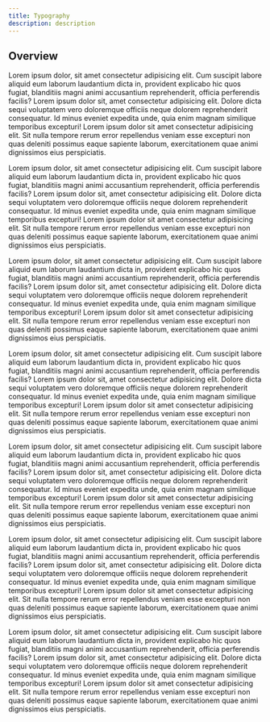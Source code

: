 ```yaml
---
title: Typography
description: description
---
```


## Overview

Lorem ipsum dolor, sit amet consectetur adipisicing elit. Cum suscipit
labore aliquid eum laborum laudantium dicta in, provident explicabo hic
quos fugiat, blanditiis magni animi accusantium reprehenderit, officia
perferendis facilis? Lorem ipsum dolor sit, amet consectetur adipisicing
elit. Dolore dicta sequi voluptatem vero doloremque officiis neque
dolorem reprehenderit consequatur. Id minus eveniet expedita unde, quia
enim magnam similique temporibus excepturi! Lorem ipsum dolor sit amet
consectetur adipisicing elit. Sit nulla tempore rerum error repellendus
veniam esse excepturi non quas deleniti possimus eaque sapiente laborum,
exercitationem quae animi dignissimos eius perspiciatis.

Lorem ipsum dolor, sit amet consectetur adipisicing elit. Cum suscipit
labore aliquid eum laborum laudantium dicta in, provident explicabo hic
quos fugiat, blanditiis magni animi accusantium reprehenderit, officia
perferendis facilis? Lorem ipsum dolor sit, amet consectetur adipisicing
elit. Dolore dicta sequi voluptatem vero doloremque officiis neque
dolorem reprehenderit consequatur. Id minus eveniet expedita unde, quia
enim magnam similique temporibus excepturi! Lorem ipsum dolor sit amet
consectetur adipisicing elit. Sit nulla tempore rerum error repellendus
veniam esse excepturi non quas deleniti possimus eaque sapiente laborum,
exercitationem quae animi dignissimos eius perspiciatis.

Lorem ipsum dolor, sit amet consectetur adipisicing elit. Cum suscipit
labore aliquid eum laborum laudantium dicta in, provident explicabo hic
quos fugiat, blanditiis magni animi accusantium reprehenderit, officia
perferendis facilis? Lorem ipsum dolor sit, amet consectetur adipisicing
elit. Dolore dicta sequi voluptatem vero doloremque officiis neque
dolorem reprehenderit consequatur. Id minus eveniet expedita unde, quia
enim magnam similique temporibus excepturi! Lorem ipsum dolor sit amet
consectetur adipisicing elit. Sit nulla tempore rerum error repellendus
veniam esse excepturi non quas deleniti possimus eaque sapiente laborum,
exercitationem quae animi dignissimos eius perspiciatis.

Lorem ipsum dolor, sit amet consectetur adipisicing elit. Cum suscipit
labore aliquid eum laborum laudantium dicta in, provident explicabo hic
quos fugiat, blanditiis magni animi accusantium reprehenderit, officia
perferendis facilis? Lorem ipsum dolor sit, amet consectetur adipisicing
elit. Dolore dicta sequi voluptatem vero doloremque officiis neque
dolorem reprehenderit consequatur. Id minus eveniet expedita unde, quia
enim magnam similique temporibus excepturi! Lorem ipsum dolor sit amet
consectetur adipisicing elit. Sit nulla tempore rerum error repellendus
veniam esse excepturi non quas deleniti possimus eaque sapiente laborum,
exercitationem quae animi dignissimos eius perspiciatis.

Lorem ipsum dolor, sit amet consectetur adipisicing elit. Cum suscipit
labore aliquid eum laborum laudantium dicta in, provident explicabo hic
quos fugiat, blanditiis magni animi accusantium reprehenderit, officia
perferendis facilis? Lorem ipsum dolor sit, amet consectetur adipisicing
elit. Dolore dicta sequi voluptatem vero doloremque officiis neque
dolorem reprehenderit consequatur. Id minus eveniet expedita unde, quia
enim magnam similique temporibus excepturi! Lorem ipsum dolor sit amet
consectetur adipisicing elit. Sit nulla tempore rerum error repellendus
veniam esse excepturi non quas deleniti possimus eaque sapiente laborum,
exercitationem quae animi dignissimos eius perspiciatis.

Lorem ipsum dolor, sit amet consectetur adipisicing elit. Cum suscipit
labore aliquid eum laborum laudantium dicta in, provident explicabo hic
quos fugiat, blanditiis magni animi accusantium reprehenderit, officia
perferendis facilis? Lorem ipsum dolor sit, amet consectetur adipisicing
elit. Dolore dicta sequi voluptatem vero doloremque officiis neque
dolorem reprehenderit consequatur. Id minus eveniet expedita unde, quia
enim magnam similique temporibus excepturi! Lorem ipsum dolor sit amet
consectetur adipisicing elit. Sit nulla tempore rerum error repellendus
veniam esse excepturi non quas deleniti possimus eaque sapiente laborum,
exercitationem quae animi dignissimos eius perspiciatis.

Lorem ipsum dolor, sit amet consectetur adipisicing elit. Cum suscipit
labore aliquid eum laborum laudantium dicta in, provident explicabo hic
quos fugiat, blanditiis magni animi accusantium reprehenderit, officia
perferendis facilis? Lorem ipsum dolor sit, amet consectetur adipisicing
elit. Dolore dicta sequi voluptatem vero doloremque officiis neque
dolorem reprehenderit consequatur. Id minus eveniet expedita unde, quia
enim magnam similique temporibus excepturi! Lorem ipsum dolor sit amet
consectetur adipisicing elit. Sit nulla tempore rerum error repellendus
veniam esse excepturi non quas deleniti possimus eaque sapiente laborum,
exercitationem quae animi dignissimos eius perspiciatis.
